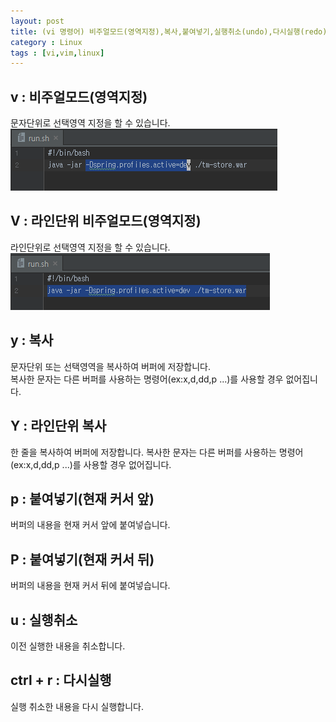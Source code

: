 ```yaml
---
layout: post
title: (vi 명령어) 비주얼모드(영역지정),복사,붙여넣기,실행취소(undo),다시실행(redo)
category : Linux
tags : [vi,vim,linux]
---
```


v : 비주얼모드(영역지정)
----
문자단위로 선택영역 지정을 할 수 있습니다.
![v-비주얼모드](/assets/img/vim/vim-cmd-base/1.png)    

V : 라인단위 비주얼모드(영역지정)
----
라인단위로 선택영역 지정을 할 수 있습니다.
![V-비주얼모드](/assets/img/vim/vim-cmd-base/2.png)    

y : 복사
----
문자단위 또는 선택영역을 복사하여 버퍼에 저장합니다.    
복사한 문자는 다른 버퍼를 사용하는 명령어(ex:x,d,dd,p ...)를 사용할 경우 없어집니다.

Y : 라인단위 복사
----
한 줄을 복사하여 버퍼에 저장합니다.
복사한 문자는 다른 버퍼를 사용하는 명령어(ex:x,d,dd,p ...)를 사용할 경우 없어집니다.

p : 붙여넣기(현재 커서 앞)
----
버퍼의 내용을 현재 커서 앞에 붙여넣습니다.

P : 붙여넣기(현재 커서 뒤)
----
버퍼의 내용을 현재 커서 뒤에 붙여넣습니다.

u : 실행취소
----
이전 실행한 내용을 취소합니다.

ctrl + r : 다시실행
---
실행 취소한 내용을 다시 실행합니다.
